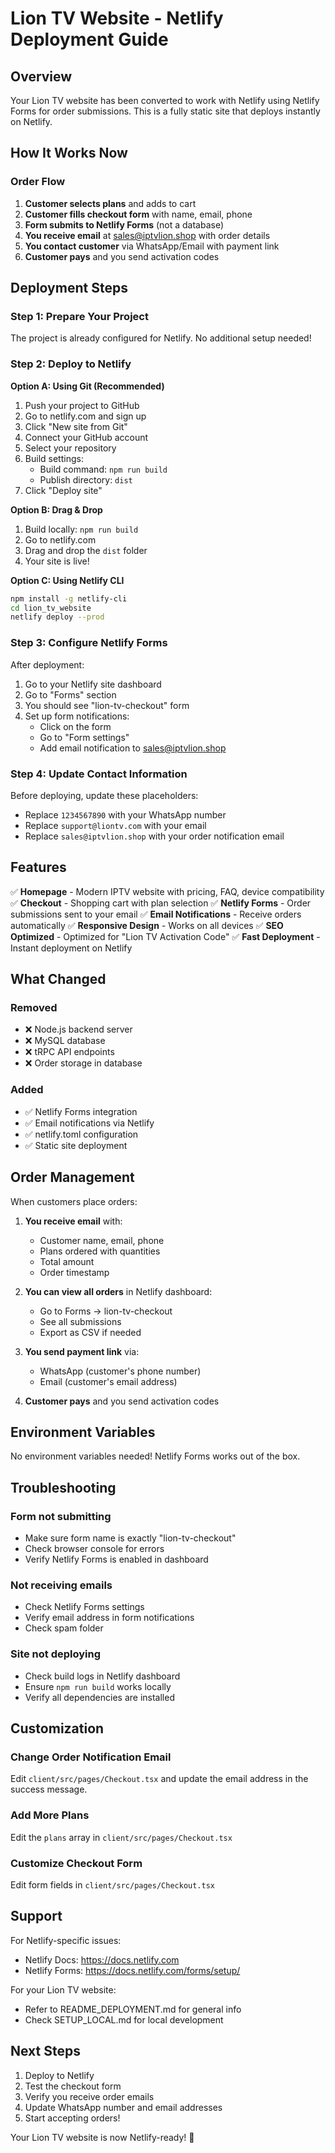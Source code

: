 # Lion TV Website - Netlify Deployment Guide

## Overview
Your Lion TV website has been converted to work with Netlify using Netlify Forms for order submissions. This is a fully static site that deploys instantly on Netlify.

## How It Works Now

### Order Flow
1. **Customer selects plans** and adds to cart
2. **Customer fills checkout form** with name, email, phone
3. **Form submits to Netlify Forms** (not a database)
4. **You receive email** at sales@iptvlion.shop with order details
5. **You contact customer** via WhatsApp/Email with payment link
6. **Customer pays** and you send activation codes

## Deployment Steps

### Step 1: Prepare Your Project
The project is already configured for Netlify. No additional setup needed!

### Step 2: Deploy to Netlify

**Option A: Using Git (Recommended)**
1. Push your project to GitHub
2. Go to netlify.com and sign up
3. Click "New site from Git"
4. Connect your GitHub account
5. Select your repository
6. Build settings:
   - Build command: `npm run build`
   - Publish directory: `dist`
7. Click "Deploy site"

**Option B: Drag & Drop**
1. Build locally: `npm run build`
2. Go to netlify.com
3. Drag and drop the `dist` folder
4. Your site is live!

**Option C: Using Netlify CLI**
```bash
npm install -g netlify-cli
cd lion_tv_website
netlify deploy --prod
```

### Step 3: Configure Netlify Forms

After deployment:
1. Go to your Netlify site dashboard
2. Go to "Forms" section
3. You should see "lion-tv-checkout" form
4. Set up form notifications:
   - Click on the form
   - Go to "Form settings"
   - Add email notification to sales@iptvlion.shop

### Step 4: Update Contact Information

Before deploying, update these placeholders:
- Replace `1234567890` with your WhatsApp number
- Replace `support@liontv.com` with your email
- Replace `sales@iptvlion.shop` with your order notification email

## Features

✅ **Homepage** - Modern IPTV website with pricing, FAQ, device compatibility
✅ **Checkout** - Shopping cart with plan selection
✅ **Netlify Forms** - Order submissions sent to your email
✅ **Email Notifications** - Receive orders automatically
✅ **Responsive Design** - Works on all devices
✅ **SEO Optimized** - Optimized for "Lion TV Activation Code"
✅ **Fast Deployment** - Instant deployment on Netlify

## What Changed

### Removed
- ❌ Node.js backend server
- ❌ MySQL database
- ❌ tRPC API endpoints
- ❌ Order storage in database

### Added
- ✅ Netlify Forms integration
- ✅ Email notifications via Netlify
- ✅ netlify.toml configuration
- ✅ Static site deployment

## Order Management

When customers place orders:

1. **You receive email** with:
   - Customer name, email, phone
   - Plans ordered with quantities
   - Total amount
   - Order timestamp

2. **You can view all orders** in Netlify dashboard:
   - Go to Forms → lion-tv-checkout
   - See all submissions
   - Export as CSV if needed

3. **You send payment link** via:
   - WhatsApp (customer's phone number)
   - Email (customer's email address)

4. **Customer pays** and you send activation codes

## Environment Variables

No environment variables needed! Netlify Forms works out of the box.

## Troubleshooting

### Form not submitting
- Make sure form name is exactly "lion-tv-checkout"
- Check browser console for errors
- Verify Netlify Forms is enabled in dashboard

### Not receiving emails
- Check Netlify Forms settings
- Verify email address in form notifications
- Check spam folder

### Site not deploying
- Check build logs in Netlify dashboard
- Ensure `npm run build` works locally
- Verify all dependencies are installed

## Customization

### Change Order Notification Email
Edit `client/src/pages/Checkout.tsx` and update the email address in the success message.

### Add More Plans
Edit the `plans` array in `client/src/pages/Checkout.tsx`

### Customize Checkout Form
Edit form fields in `client/src/pages/Checkout.tsx`

## Support

For Netlify-specific issues:
- Netlify Docs: https://docs.netlify.com
- Netlify Forms: https://docs.netlify.com/forms/setup/

For your Lion TV website:
- Refer to README_DEPLOYMENT.md for general info
- Check SETUP_LOCAL.md for local development

## Next Steps

1. Deploy to Netlify
2. Test the checkout form
3. Verify you receive order emails
4. Update WhatsApp number and email addresses
5. Start accepting orders!

Your Lion TV website is now Netlify-ready! 🚀
